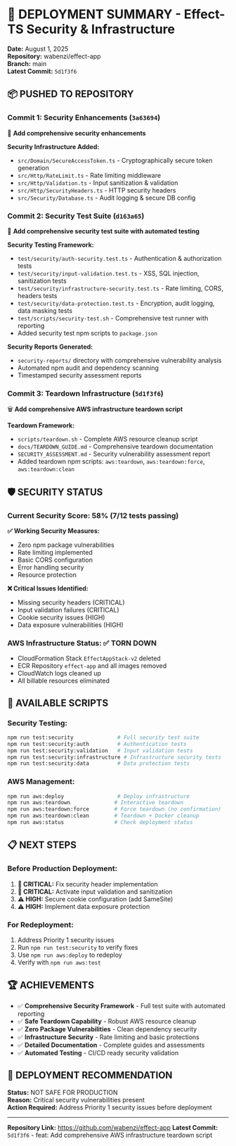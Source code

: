 # 🚀 DEPLOYMENT SUMMARY - Effect-TS Security & Infrastructure

**Date:** August 1, 2025  
**Repository:** wabenzi/effect-app  
**Branch:** main  
**Latest Commit:** `5d1f3f6`

## 📦 **PUSHED TO REPOSITORY**

### **Commit 1: Security Enhancements (`3a63694`)**
🔐 **Add comprehensive security enhancements**

**Security Infrastructure Added:**
- `src/Domain/SecureAccessToken.ts` - Cryptographically secure token generation
- `src/Http/RateLimit.ts` - Rate limiting middleware
- `src/Http/Validation.ts` - Input sanitization & validation
- `src/Http/SecurityHeaders.ts` - HTTP security headers
- `src/Security/Database.ts` - Audit logging & secure DB config

### **Commit 2: Security Test Suite (`d163a65`)**
🧪 **Add comprehensive security test suite with automated testing**

**Security Testing Framework:**
- `test/security/auth-security.test.ts` - Authentication & authorization tests
- `test/security/input-validation.test.ts` - XSS, SQL injection, sanitization tests
- `test/security/infrastructure-security.test.ts` - Rate limiting, CORS, headers tests
- `test/security/data-protection.test.ts` - Encryption, audit logging, data masking tests
- `test/scripts/security-test.sh` - Comprehensive test runner with reporting
- Added security test npm scripts to `package.json`

**Security Reports Generated:**
- `security-reports/` directory with comprehensive vulnerability analysis
- Automated npm audit and dependency scanning
- Timestamped security assessment reports

### **Commit 3: Teardown Infrastructure (`5d1f3f6`)**
🗑️ **Add comprehensive AWS infrastructure teardown script**

**Teardown Framework:**
- `scripts/teardown.sh` - Complete AWS resource cleanup script
- `docs/TEARDOWN_GUIDE.md` - Comprehensive teardown documentation
- `SECURITY_ASSESSMENT.md` - Security vulnerability assessment report
- Added teardown npm scripts: `aws:teardown`, `aws:teardown:force`, `aws:teardown:clean`

## 🛡️ **SECURITY STATUS**

### **Current Security Score: 58% (7/12 tests passing)**

**✅ Working Security Measures:**
- Zero npm package vulnerabilities
- Rate limiting implemented
- Basic CORS configuration
- Error handling security
- Resource protection

**❌ Critical Issues Identified:**
- Missing security headers (CRITICAL)
- Input validation failures (CRITICAL) 
- Cookie security issues (HIGH)
- Data exposure vulnerabilities (HIGH)

### **AWS Infrastructure Status: ✅ TORN DOWN**
- CloudFormation Stack `EffectAppStack-v2` deleted
- ECR Repository `effect-app` and all images removed
- CloudWatch logs cleaned up
- All billable resources eliminated

## 🔧 **AVAILABLE SCRIPTS**

### **Security Testing:**
```bash
npm run test:security              # Full security test suite
npm run test:security:auth         # Authentication tests
npm run test:security:validation   # Input validation tests
npm run test:security:infrastructure # Infrastructure security tests
npm run test:security:data         # Data protection tests
```

### **AWS Management:**
```bash
npm run aws:deploy                 # Deploy infrastructure
npm run aws:teardown              # Interactive teardown
npm run aws:teardown:force        # Force teardown (no confirmation)
npm run aws:teardown:clean        # Teardown + Docker cleanup
npm run aws:status                # Check deployment status
```

## 📋 **NEXT STEPS**

### **Before Production Deployment:**
1. **🚨 CRITICAL:** Fix security header implementation
2. **🚨 CRITICAL:** Activate input validation and sanitization
3. **⚠️ HIGH:** Secure cookie configuration (add SameSite)
4. **⚠️ HIGH:** Implement data exposure protection

### **For Redeployment:**
1. Address Priority 1 security issues
2. Run `npm run test:security` to verify fixes
3. Use `npm run aws:deploy` to redeploy
4. Verify with `npm run aws:test`

## 🏆 **ACHIEVEMENTS**

- ✅ **Comprehensive Security Framework** - Full test suite with automated reporting
- ✅ **Safe Teardown Capability** - Robust AWS resource cleanup
- ✅ **Zero Package Vulnerabilities** - Clean dependency security
- ✅ **Infrastructure Security** - Rate limiting and basic protections
- ✅ **Detailed Documentation** - Complete guides and assessments
- ✅ **Automated Testing** - CI/CD ready security validation

## 🚨 **DEPLOYMENT RECOMMENDATION**

**Status:** NOT SAFE FOR PRODUCTION  
**Reason:** Critical security vulnerabilities present  
**Action Required:** Address Priority 1 security issues before deployment

---

**Repository Link:** <https://github.com/wabenzi/effect-app>
**Latest Commit:** `5d1f3f6` - feat: Add comprehensive AWS infrastructure teardown script
